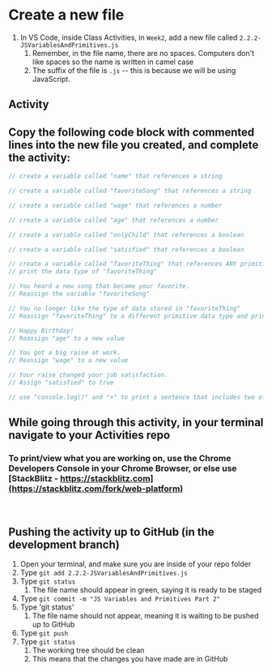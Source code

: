 # Create a new file

1. In VS Code, inside Class Activities, in `Week2`, add a new file called `2.2.2-JSVariablesAndPrimitives.js`
   1. Remember, in the file name, there are no spaces. Computers don't like spaces so the name is written in camel case
   2. The suffix of the file is `.js` -- this is because we will be using JavaScript.

## Activity

## Copy the following code block with commented lines into the new file you created, and complete the activity:

```javascript
// create a variable called "name" that references a string

// create a variable called "favoriteSong" that references a string

// create a variable called "wage" that references a number

// create a variable called "age" that references a number

// create a variable called "onlyChild" that references a boolean

// create a variable called "satisfied" that references a boolean

// create a variable called "favoriteThing" that references ANY primitive value
// print the data type of "favoriteThing"

// You heard a new song that became your favorite.
// Reassign the variable "favoriteSong"

// You no longer like the type of data stored in "favoriteThing"
// Reassign "favoriteThing" to a different primitive data type and print its type

// Happy Birthday!
// Reassign "age" to a new value

// You got a big raise at work.
// Reassign "wage" to a new value

// Your raise changed your job satisfaction.
// Assign "satisfied" to true

// use "console.log()" and "+" to print a sentence that includes two of the above variables
```

## While going through this activity, in your terminal navigate to your Activities repo

### To print/view what you are working on, use the Chrome Developers Console in your Chrome Browser, or else use [StackBlitz - https://stackblitz.com](https://stackblitz.com/fork/web-platform)

<br>

## Pushing the activity up to GitHub (in the development branch)

1. Open your terminal, and make sure you are inside of your repo folder
2. Type `git add 2.2.2-JSVariablesAndPrimitives.js`
3. Type `git status`
   1. The file name should appear in green, saying it is ready to be staged
4. Type `git commit -m "JS Variables and Primitives Part 2"`
5. Type 'git status'
   1. The file name should not appear, meaning it is waiting to be pushed up to GitHub
6. Type `git push`
7. Type `git status`
   1. The working tree should be clean
   2. This means that the changes you have made are in GitHub

